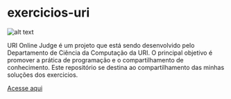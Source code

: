 # exercicios-uri

 ![alt text](https://urionlinejudge.r.worldssl.net/judge/img/5.0/logo-big.png)
 
 URI Online Judge é um projeto que está sendo desenvolvido pelo Departamento de Ciência da Computação da URI. O principal objetivo é promover a prática de programação e o compartilhamento de conhecimento. Este repositório se destina ao compartilhamento das minhas soluções dos exercicios.
 
 <a href="https://urionlinejudge.com.br"> Acesse aqui </a>
 
